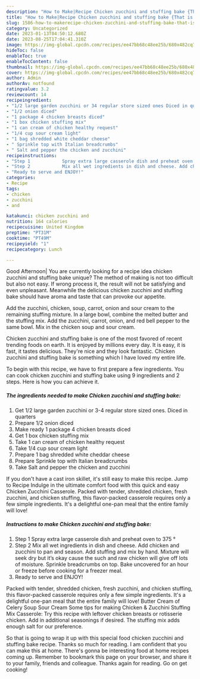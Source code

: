 ```yaml
---
description: "How to Make|Recipe Chicken zucchini and stuffing bake {That is Delicious"
title: "How to Make|Recipe Chicken zucchini and stuffing bake {That is Delicious"
slug: 1586-how-to-makerecipe-chicken-zucchini-and-stuffing-bake-that-is-delicious
category: Uncategorized
date: 2023-01-13T04:50:12.680Z
date: 2023-08-25T17:04:41.310Z
image: https://img-global.cpcdn.com/recipes/ee47bb68c48ee25b/680x482cq70/chicken-zucchini-and-stuffing-bake-recipe-main-photo.jpg
hideToc: false
enableToc: true
enableTocContent: false
thumbnail: https://img-global.cpcdn.com/recipes/ee47bb68c48ee25b/680x482cq70/chicken-zucchini-and-stuffing-bake-recipe-main-photo.jpg
cover: https://img-global.cpcdn.com/recipes/ee47bb68c48ee25b/680x482cq70/chicken-zucchini-and-stuffing-bake-recipe-main-photo.jpg
author: Admin
authorAv: notfound
ratingvalue: 3.2
reviewcount: 14
recipeingredient:
- "1/2 large garden zucchini or 34 regular store sized ones Diced in quarters"
- "1/2 onion diced"
- "1 package 4 chicken breasts diced"
- "1 box chicken stuffing mix"
- "1 can cream of chicken healthy request"
- "1/4 cup sour cream light"
- "1 bag shredded white cheddar cheese"
- " Sprinkle top with Italian breadcrumbs"
- " Salt and pepper the chicken and zucchini"
recipeinstructions:
- "Step 1            Spray extra large casserole dish and preheat oven to 375 °"
- "Step 2            Mix all wet ingredients in dish and cheese. Add chicken and zucchini to pan and season. Add stuffing and mix by hand. Mixture will seek dry but it’s okay cause the such and raw chicken will give off lots of moisture. Sprinkle breadcrumbs on top. Bake uncovered for an hour or freeze before cooking for a freezer meal."
- "Ready to serve and ENJOY!"
categories:
- Recipe
tags:
- chicken
- zucchini
- and

katakunci: chicken zucchini and 
nutrition: 164 calories
recipecuisine: United Kingdom
preptime: "PT31M"
cooktime: "PT49M"
recipeyield: "1"
recipecategory: Lunch

---
```



Good Afternoon| You are currently looking for a recipe idea chicken zucchini and stuffing bake unique? The method of making is not too difficult but also not easy. If wrong process it, the result will not be satisfying and even unpleasant. Meanwhile the delicious chicken zucchini and stuffing bake should have aroma and taste that can provoke our appetite.





Add the zucchini, chicken, soup, carrot, onion and sour cream to the remaining stuffing mixture. In a large bowl, combine the melted butter and the stuffing mix. Add the zucchini, carrot, onion, and red bell pepper to the same bowl. Mix in the chicken soup and sour cream.

Chicken zucchini and stuffing bake is one of the most favored of recent trending foods on earth. It is enjoyed by millions every day. It is easy, it is fast, it tastes delicious. They're nice and they look fantastic. Chicken zucchini and stuffing bake is something which I have loved my entire life.


To begin with this recipe, we have to first prepare a few ingredients. You can cook chicken zucchini and stuffing bake using 9 ingredients and 2 steps. Here is how you can achieve it.

<!--inarticleads1-->

##### The ingredients needed to make Chicken zucchini and stuffing bake:

1. Get 1/2 large garden zucchini or 3-4 regular store sized ones. Diced in quarters
1. Prepare 1/2 onion diced
1. Make ready 1 package 4 chicken breasts diced
1. Get 1 box chicken stuffing mix
1. Take 1 can cream of chicken healthy request
1. Take 1/4 cup sour cream light
1. Prepare 1 bag shredded white cheddar cheese
1. Prepare  Sprinkle top with Italian breadcrumbs
1. Take  Salt and pepper the chicken and zucchini


If you don&#39;t have a cast iron skillet, it&#39;s still easy to make this recipe. Jump to Recipe Indulge in the ultimate comfort food with this quick and easy Chicken Zucchini Casserole. Packed with tender, shredded chicken, fresh zucchini, and chicken stuffing, this flavor-packed casserole requires only a few simple ingredients. It&#39;s a delightful one-pan meal that the entire family will love! 

<!--inarticleads2-->

##### Instructions to make Chicken zucchini and stuffing bake:

1. Step 1            Spray extra large casserole dish and preheat oven to 375 °
1. Step 2            Mix all wet ingredients in dish and cheese. Add chicken and zucchini to pan and season. Add stuffing and mix by hand. Mixture will seek dry but it’s okay cause the such and raw chicken will give off lots of moisture. Sprinkle breadcrumbs on top. Bake uncovered for an hour or freeze before cooking for a freezer meal.
1. Ready to serve and ENJOY!

Packed with tender, shredded chicken, fresh zucchini, and chicken stuffing, this flavor-packed casserole requires only a few simple ingredients. It&#39;s a delightful one-pan meal that the entire family will love! Butter Cream of Celery Soup Sour Cream Some tips for making Chicken &amp; Zucchini Stuffing Mix Casserole: Try this recipe with leftover chicken breasts or rotisserie chicken. Add in additional seasonings if desired. The stuffing mix adds enough salt for our preference. 

So that is going to wrap it up with this special food chicken zucchini and stuffing bake recipe. Thanks so much for reading. I am confident that you can make this at home. There's gonna be interesting food at home recipes coming up. Remember to bookmark this page on your browser, and share it to your family, friends and colleague. Thanks again for reading. Go on get cooking!

